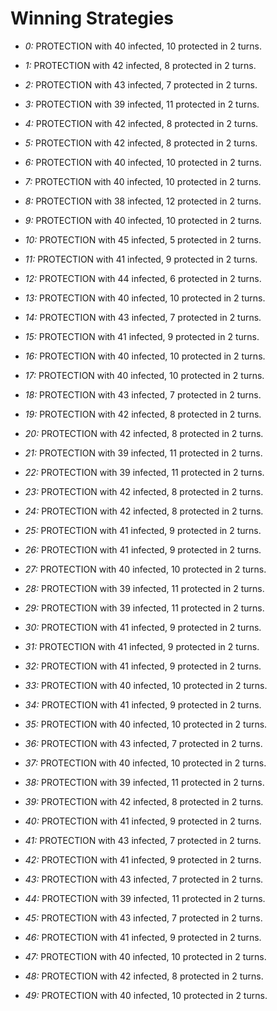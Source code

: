 # Winning Strategies

* _0:_ PROTECTION with 40 infected, 10 protected in 2 turns.


* _1:_ PROTECTION with 42 infected, 8 protected in 2 turns.


* _2:_ PROTECTION with 43 infected, 7 protected in 2 turns.


* _3:_ PROTECTION with 39 infected, 11 protected in 2 turns.


* _4:_ PROTECTION with 42 infected, 8 protected in 2 turns.


* _5:_ PROTECTION with 42 infected, 8 protected in 2 turns.


* _6:_ PROTECTION with 40 infected, 10 protected in 2 turns.


* _7:_ PROTECTION with 40 infected, 10 protected in 2 turns.


* _8:_ PROTECTION with 38 infected, 12 protected in 2 turns.


* _9:_ PROTECTION with 40 infected, 10 protected in 2 turns.


* _10:_ PROTECTION with 45 infected, 5 protected in 2 turns.


* _11:_ PROTECTION with 41 infected, 9 protected in 2 turns.


* _12:_ PROTECTION with 44 infected, 6 protected in 2 turns.


* _13:_ PROTECTION with 40 infected, 10 protected in 2 turns.


* _14:_ PROTECTION with 43 infected, 7 protected in 2 turns.


* _15:_ PROTECTION with 41 infected, 9 protected in 2 turns.


* _16:_ PROTECTION with 40 infected, 10 protected in 2 turns.


* _17:_ PROTECTION with 40 infected, 10 protected in 2 turns.


* _18:_ PROTECTION with 43 infected, 7 protected in 2 turns.


* _19:_ PROTECTION with 42 infected, 8 protected in 2 turns.


* _20:_ PROTECTION with 42 infected, 8 protected in 2 turns.


* _21:_ PROTECTION with 39 infected, 11 protected in 2 turns.


* _22:_ PROTECTION with 39 infected, 11 protected in 2 turns.


* _23:_ PROTECTION with 42 infected, 8 protected in 2 turns.


* _24:_ PROTECTION with 42 infected, 8 protected in 2 turns.


* _25:_ PROTECTION with 41 infected, 9 protected in 2 turns.


* _26:_ PROTECTION with 41 infected, 9 protected in 2 turns.


* _27:_ PROTECTION with 40 infected, 10 protected in 2 turns.


* _28:_ PROTECTION with 39 infected, 11 protected in 2 turns.


* _29:_ PROTECTION with 39 infected, 11 protected in 2 turns.


* _30:_ PROTECTION with 41 infected, 9 protected in 2 turns.


* _31:_ PROTECTION with 41 infected, 9 protected in 2 turns.


* _32:_ PROTECTION with 41 infected, 9 protected in 2 turns.


* _33:_ PROTECTION with 40 infected, 10 protected in 2 turns.


* _34:_ PROTECTION with 41 infected, 9 protected in 2 turns.


* _35:_ PROTECTION with 40 infected, 10 protected in 2 turns.


* _36:_ PROTECTION with 43 infected, 7 protected in 2 turns.


* _37:_ PROTECTION with 40 infected, 10 protected in 2 turns.


* _38:_ PROTECTION with 39 infected, 11 protected in 2 turns.


* _39:_ PROTECTION with 42 infected, 8 protected in 2 turns.


* _40:_ PROTECTION with 41 infected, 9 protected in 2 turns.


* _41:_ PROTECTION with 43 infected, 7 protected in 2 turns.


* _42:_ PROTECTION with 41 infected, 9 protected in 2 turns.


* _43:_ PROTECTION with 43 infected, 7 protected in 2 turns.


* _44:_ PROTECTION with 39 infected, 11 protected in 2 turns.


* _45:_ PROTECTION with 43 infected, 7 protected in 2 turns.


* _46:_ PROTECTION with 41 infected, 9 protected in 2 turns.


* _47:_ PROTECTION with 40 infected, 10 protected in 2 turns.


* _48:_ PROTECTION with 42 infected, 8 protected in 2 turns.


* _49:_ PROTECTION with 40 infected, 10 protected in 2 turns.


